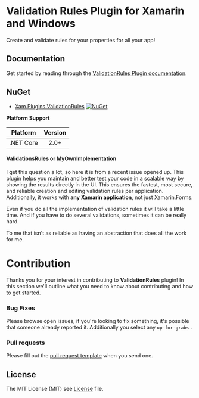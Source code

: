 # Validation Rules Plugin for Xamarin and Windows
Create and validate rules for your properties for all your app!

## Documentation
Get started by reading through the [ValidationRules Plugin documentation]().

## NuGet
* [Xam.Plugins.ValidationRules]() [![NuGet]()]()

**Platform Support**

|Platform|Version|
| ------------------- | :-----------: |
|.NET Core|2.0+|

#### ValidationsRules or MyOwnImplementation
I get this question a lot, so here it is from a recent issue opened up. This plugin helps you maintain and better test your code in a scalable way by showing the results directly in the UI. This ensures the fastest, most secure, and reliable creation and editing validation rules per application. Additionally, it works with **any Xamarin application**, not just Xamarin.Forms.

Even if you do all the implementation of validation rules it will take a little time. And if you have to do several validations, sometimes it can be really hard.

To me that isn't as reliable as having an abstraction that does all the work for me.

# Contribution

Thanks you for your interest in contributing to **ValidationRules** plugin! In this section we'll outline what you need to know about contributing and how to get started.

### Bug Fixes
Please browse open issues, if you're looking to fix something, it's possible that someone already reported it. Additionally you select any `up-for-grabs` .

### Pull requests
Please fill out the [pull request template](.github/PULL_REQUEST_TEMPLATE.md) when you send one.

## License
The MIT License (MIT) see [License](LICENSE) file.
